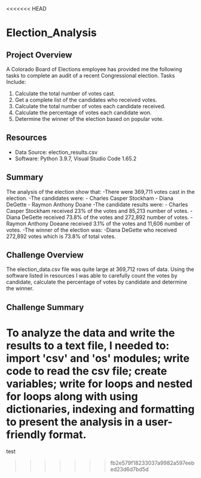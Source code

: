 <<<<<<< HEAD
# Election_Analysis

## Project Overview
A Colorado Board of Elections employee has provided me the following tasks to complete an audit of a recent Congressional election.
Tasks Include:
1. Calculate the total number of votes cast.
2. Get a complete list of the candidates who received votes.
3. Calculate the total number of votes each candidate received.
4. Calculate the percentage of votes each candidate won.
5. Determine the winner of the election based on popular vote. 

## Resources
 - Data Source: election_results.csv
 - Software: Python 3.9.7, Visual Studio Code 1.65.2

## Summary
The analysis of the election show that:
-There were 369,711 votes cast in the election.
-The candidates were:
    - Charles Casper Stockham
    - Diana DeGette
    - Raymon Anthony Doane
-The candidate results were:
    - Charles Casper Stockham received 23% of the votes and 85,213 number of votes.
    - Diana DeGette received 73.8% of the votes and 272,892 number of votes. 
    - Raymon Anthony Doeane received 3.1% of the votes and 11,606 number of votes. 
-The winner of the election was:
    -Diana DeGette who received 272,892 votes which is 73.8% of total votes. 
    
## Challenge Overview
The election_data.csv file was quite large at 369,712 rows of data. Using the software listed in resources I was able to carefully count the votes by candidate, calculate the percentage of votes by candidate and determine the winner. 

## Challenge Summary
To analyze the data and write the results to a text file, I needed to: import 'csv' and 'os' modules; write code to read the csv file; create variables; write for loops and nested for loops along with using dictionaries, indexing and formatting to present the analysis in a user-friendly format.      
=======
test
>>>>>>> fb2e579f18233037a9982a597eebed23d6d7bd5d
